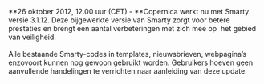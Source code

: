 **26 oktober 2012, 12.00 uur (CET) - **Copernica werkt nu met Smarty
versie 3.1.12. Deze bijgewerkte versie van Smarty zorgt voor betere
prestaties en brengt een aantal verbeteringen met zich mee op  het
gebied van veiligheid. \
 \
 Alle bestaande Smarty-codes in templates, nieuwsbrieven, webpagina’s
enzovoort kunnen nog gewoon gebruikt worden. Gebruikers hoeven geen
aanvullende handelingen te verrichten naar aanleiding van deze update.
